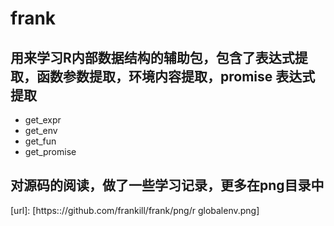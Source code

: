 # frank
## 用来学习R内部数据结构的辅助包，包含了表达式提取，函数参数提取，环境内容提取，promise 表达式提取

+ get_expr
+ get_env
+ get_fun
+ get_promise

## 对源码的阅读，做了一些学习记录，更多在png目录中

[url]: [https:://github.com/frankill/frank/png/r globalenv.png] 
